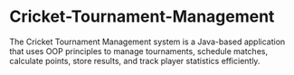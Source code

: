 # Cricket-Tournament-Management
The Cricket Tournament Management system is a Java-based application that uses OOP principles to manage tournaments, schedule matches, calculate points, store results, and track player statistics efficiently.

